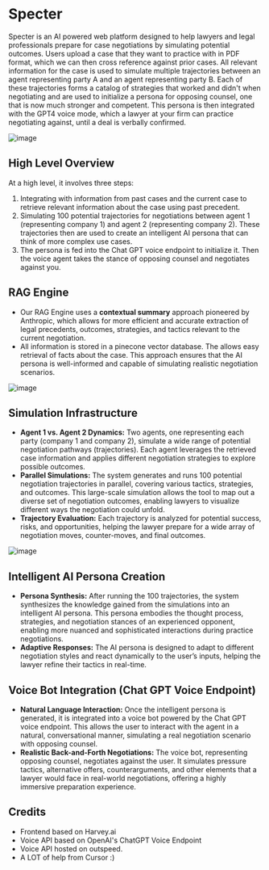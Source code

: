 # Specter
Specter is an AI powered web platform designed to help lawyers and legal professionals prepare for case negotiations by simulating potential outcomes. Users upload a case that they want to practice with in PDF format, which we can then cross reference against prior cases. All relevant information for the case is used to simulate multiple trajectories between an agent representing party A and an agent representing party B. Each of these trajectories forms a catalog of strategies that worked and didn't when negotiating and are used to initialize a persona for opposing counsel, one that is now much stronger and competent. This persona is then integrated with the GPT4 voice mode, which a lawyer at your firm can practice negotiating against, until a deal is verbally confirmed.

![image](https://github.com/user-attachments/assets/2784feb1-fb97-465d-b319-c912f2d20474)

## High Level Overview

At a high level, it involves three steps: 
1) Integrating with information from past cases and the current case to retrieve relevant information about the case using past precedent. 
2) Simulating 100 potential trajectories for negotiations between agent 1 (representing company 1) and agent 2 (representing company 2). These trajectories then are used to create an intelligent AI persona that can think of more complex use cases. 
3) The persona is fed into the Chat GPT voice endpoint to initialize it. Then the voice agent takes the stance of opposing counsel and negotiates against you.



## RAG Engine
   - Our RAG Engine uses a **contextual summary** approach pioneered by Anthropic, which allows for more efficient and accurate extraction of legal precedents, outcomes, strategies, and tactics relevant to the current negotiation. 
   - All information is stored in a pinecone vector database. The allows easy retrieval of facts about the case. This approach ensures that the AI persona is well-informed and capable of simulating realistic negotiation scenarios.

 ![image](https://github.com/user-attachments/assets/24abc685-d8b9-4bf7-b5a9-0c9336a0720a)


## Simulation Infrastructure
   - **Agent 1 vs. Agent 2 Dynamics:** Two agents, one representing each party (company 1 and company 2), simulate a wide range of potential negotiation pathways (trajectories). Each agent leverages the retrieved case information and applies different negotiation strategies to explore possible outcomes.
   - **Parallel Simulations:** The system generates and runs 100 potential negotiation trajectories in parallel, covering various tactics, strategies, and outcomes. This large-scale simulation allows the tool to map out a diverse set of negotiation outcomes, enabling lawyers to visualize different ways the negotiation could unfold.
   - **Trajectory Evaluation:** Each trajectory is analyzed for potential success, risks, and opportunities, helping the lawyer prepare for a wide array of negotiation moves, counter-moves, and final outcomes.

![image](https://github.com/user-attachments/assets/8f8cfef4-300f-49de-93e9-53d9337d07f3)

## Intelligent AI Persona Creation
   - **Persona Synthesis:** After running the 100 trajectories, the system synthesizes the knowledge gained from the simulations into an intelligent AI persona. This persona embodies the thought process, strategies, and negotiation stances of an experienced opponent, enabling more nuanced and sophisticated interactions during practice negotiations.
   - **Adaptive Responses:** The AI persona is designed to adapt to different negotiation styles and react dynamically to the user’s inputs, helping the lawyer refine their tactics in real-time.

## Voice Bot Integration (Chat GPT Voice Endpoint)
   - **Natural Language Interaction:** Once the intelligent persona is generated, it is integrated into a voice bot powered by the Chat GPT voice endpoint. This allows the user to interact with the agent in a natural, conversational manner, simulating a real negotiation scenario with opposing counsel.
   - **Realistic Back-and-Forth Negotiations:** The voice bot, representing opposing counsel, negotiates against the user. It simulates pressure tactics, alternative offers, counterarguments, and other elements that a lawyer would face in real-world negotiations, offering a highly immersive preparation experience.


## Credits
- Frontend based on Harvey.ai 
- Voice API based on OpenAI's ChatGPT Voice Endpoint
- Voice API hosted on outspeed. 
- A LOT of help from Cursor :) 


